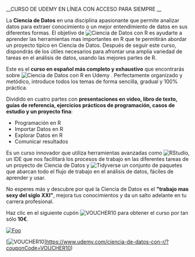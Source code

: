 __CURSO DE UDEMY EN LÍNEA CON ACCESO PARA SIEMPRE __

La __Ciencia de Datos__ en una disciplina apasionante que permite analizar datos para extraer conocimiento o un mejor entendimiento de datos en sus diferentes formas. El objetivo de ![Ciencia de Datos con R](https://www.udemy.com/ciencia-de-datos-con-r/)  es ayudarte a aprender las herramientas mas importantes en R que te permitirán abordar un proyecto típico en Ciencia de Datos.
Después de seguir este curso, dispondrás de los útiles necesarios para afrontar una amplia variedad de tareas en el análisis de datos, usando las mejores partes de R.

Este es el __curso en español más completo y exhaustivo__ que encontrarás sobre  ![Ciencia de Datos con R en Udemy](https://www.udemy.com/ciencia-de-datos-con-r/) . Perfectamente organizado y metódico, introduce todos los temas de forma sencilla, gradual y 100% práctica.

Dividido en cuatro partes con __presentaciones en video, libro de texto, guías de referencia, ejercicios prácticos de programación, casos de estudio y un proyecto fina__:

* Programación en R
* Importar Datos en R
* Explorar Datos en R
* Comunicar resultados

Es un curso innovador que utiliza herramientas avanzadas como ![RStudio](https://www.rstudio.com/), un IDE que nos facilitará los procesos de trabajo en las diferentes tareas de un proyecto de Ciencia de Datos y ![Tidyverse](https://www.tidyverse.org/) un conjunto de paquetes que abarcan todo el flujo de trabajo en el análisis de datos, fáciles de aprender y usar.

No esperes más y descubre por qué la Ciencia de Datos es el __"trabajo mas sexy del siglo XXI"__, mejora tus conocimientos y da un salto adelante en tu carrera profesional.

Haz clic en el siguiente cupón ![__VOUCHER10__](https://www.udemy.com/ciencia-de-datos-con-r/?couponCode=VOUCHER10) para obtener el curso por tan sólo __10€__.


[![Foo](http://www.google.com.au/images/nav_logo7.png)](http://google.com.au/)


[![VOUCHER10](https://i.imgur.com/PX5xzOt.png)]https://www.udemy.com/ciencia-de-datos-con-r/?couponCode=VOUCHER10)

